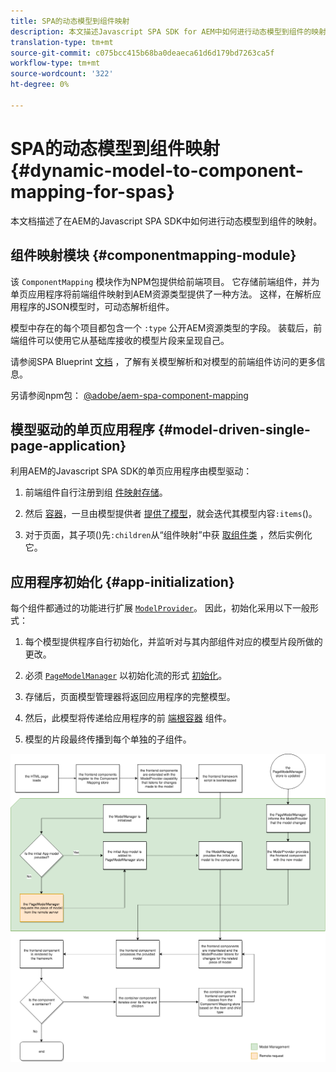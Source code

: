 ```yaml
---
title: SPA的动态模型到组件映射
description: 本文描述Javascript SPA SDK for AEM中如何进行动态模型到组件的映射。
translation-type: tm+mt
source-git-commit: c075bcc415b68ba0deaeca61d6d179bd7263ca5f
workflow-type: tm+mt
source-wordcount: '322'
ht-degree: 0%

---
```



# SPA的动态模型到组件映射 {#dynamic-model-to-component-mapping-for-spas}

本文档描述了在AEM的Javascript SPA SDK中如何进行动态模型到组件的映射。

## 组件映射模块 {#componentmapping-module}

该 `ComponentMapping` 模块作为NPM包提供给前端项目。 它存储前端组件，并为单页应用程序将前端组件映射到AEM资源类型提供了一种方法。 这样，在解析应用程序的JSON模型时，可动态解析组件。

模型中存在的每个项目都包含一个 `:type` 公开AEM资源类型的字段。 装载后，前端组件可以使用它从基础库接收的模型片段来呈现自己。

请参阅SPA Blueprint [文档](blueprint.md) ，了解有关模型解析和对模型的前端组件访问的更多信息。

另请参阅npm包： [@adobe/aem-spa-component-mapping](https://www.npmjs.com/package/@adobe/aem-spa-component-mapping)

## 模型驱动的单页应用程序 {#model-driven-single-page-application}

利用AEM的Javascript SPA SDK的单页应用程序由模型驱动：

1. 前端组件自行注册到组 [件映射存储](#componentmapping-module)。
1. 然后 [容器](blueprint.md#container)，一旦由模型提供者 [提供了模型](blueprint.md#the-model-provider)，就会迭代其模型内容`:items`()。

1. 对于页面，其子项()先`:children`从“组件映射”中获 [取组件类](blueprint.md#componentmapping) ，然后实例化它。

## 应用程序初始化 {#app-initialization}

每个组件都通过的功能进行扩展 [`ModelProvider`](blueprint.md#the-model-provider)。 因此，初始化采用以下一般形式：

1. 每个模型提供程序自行初始化，并监听对与其内部组件对应的模型片段所做的更改。
1. 必须 [`PageModelManager`](blueprint.md#pagemodelmanager) 以初始化流的形式 [初始化](blueprint.md)。

1. 存储后，页面模型管理器将返回应用程序的完整模型。
1. 然后，此模型将传递给应用程序的前 [端根容器](blueprint.md#container) 组件。
1. 模型的片段最终传播到每个单独的子组件。

![应用程序模型初始化](assets/app-model-initialization.png)
